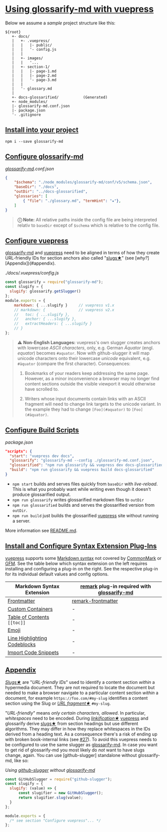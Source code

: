 # [Using glossarify-md with vuepress](#using-glossarify-md-with-vuepress)

[vp-frontmatter]: https://vuepress.vuejs.org/guide/markdown.html#frontmatter

[vp-cc]: https://vuepress.vuejs.org/guide/markdown.html#custom-containers

[vp-emoji]: https://vuepress.vuejs.org/guide/markdown.html#emoji

[vp-toc]: https://vuepress.vuejs.org/guide/markdown.html#table-of-contents

[vp-lh]: https://vuepress.vuejs.org/guide/markdown.html#line-highlighting-in-code-blocks

[vp-code]: https://vuepress.vuejs.org/guide/markdown.html#import-code-snippets

Below we assume a *sample* project structure like this:

    ${root}
       +- docs/
       |   +- .vuepress/
       |   |   |- public/
       |   |   '- config.js
       |   |
       |   +- images/
       |   |   '...
       |   +- section-1/
       |   |   |- page-1.md
       |   |   |- page-2.md
       |   |   '- page-3.md
       |   |
       |   '- glossary.md
       |
       +- docs-glossarified/           (Generated)
       +- node_modules/
       |- glossarify-md.conf.json
       |- package.json
       '- .gitignore

## [Install into your project](#install-into-your-project)

    npm i --save glossarify-md

## [Configure glossarify-md](#configure-glossarify-md)

*[glossarify-md][1].conf.json*

```json
{
    "$schema": "./node_modules/glossarify-md/conf/v5/schema.json",
    "baseDir": "./docs",
    "outDir": "../docs-glossarified",
    "glossaries": [
        { "file": "./glossary.md", "termHint": "★"},
    ]
}
```

> **ⓘ Note:** All relative paths inside the config file are being interpreted relativ to `baseDir` except of `$schema` which is relative to the config file.

## [Configure vuepress](#configure-vuepress)

[glossarify-md][1] and [vuepress][2] need to be aligned in terms of how they create URL-friendly IDs for section anchors also called "[slugs★][3]" (see \[*why?*]\[Appendix])(#appendix).

<em>./docs/.vuepress/config.js</em>

```js
const glossarify = require("glossarify-md");
const slugify = {
  slugify: glossarify.getSlugger()
};
module.exports = {
    markdown: { ...slugify }     // vuepress v1.x
    // markdown: {               // vuepress v2.x
    //   toc: { ...slugify },
    //   anchor: { ...slugify },
    //   extractHeaders: { ...slugify }
    // }
};
```

> ⚠ **Non-English Languages:** vuepress's own slugger creates anchors with lowercase *ASCII characters*, only, e.g. German *Äquator* (engl. *equator*) becomes `#aquator`. Now with github-slugger it will map unicode characters onto their lowercase *unicode* equivalent, e.g. `#äquator` (compare the first character). Consequences:
>
> 1.  Bookmarks of your readers keep addressing the same page. However, as a minor inconvenience a browser may no longer find content sections outside the visible viewport it would otherwise have scrolled to.
>
> 2.  Writers whose input documents contain links with an ASCII fragment will need to change link targets to the unicode variant. In the example they had to change `[Foo](#aquator)` to `[Foo](#äquator)`.

## [Configure Build Scripts](#configure-build-scripts)

*package.json*

```json
"scripts": {
  "start": "vuepress dev docs",
  "glossarify": "glossarify-md --config ./glossarify-md.conf.json",
  "glossarified": "npm run glossarify && vuepress dev docs-glossarified",
  "build": "npm run glossarify && vuepress build docs-glossarified"
}
```

*   `npm start` builds and serves files quickly from `baseDir` with *live-reload*. This is what you probably want while writing even though it doesn't produce glossarified output.
*   `npm run glossarify` writes glossarified markdown files to `outDir`
*   `npm run glossarified` builds and serves the glossarified version from `outDir`.
*   `npm run build` just builds the glossarified [vuepress][2] site without running a server.

More information see [README.md][4].

## [Install and Configure Syntax Extension Plug-Ins](#install-and-configure-syntax-extension-plug-ins)

[vuepress][2] supports some [Markdown syntax][5] not covered by [CommonMark][6] or [GFM][7]. See the table below which syntax extension on the left requires installing and configuring a plug-in on the right. See the respective plug-in for its individual default values and config options.

| Markdown Syntax Extension             | [remark][8] plug-in required with [glossarify-md][1] |
| ------------------------------------- | ---------------------------------------------------- |
| [Frontmatter][vp-frontmatter]         | [remark-frontmatter][9]                              |
| [Custom Containers][vp-cc]            | -                                                    |
| [Table of Contents][vp-toc] `[[toc]]` | -                                                    |
| [Emoji][vp-emoji]                     | -                                                    |
| [Line Highlighting Codeblocks][vp-lh] | -                                                    |
| [Import Code Snippets][vp-code]       | -                                                    |

## [Appendix](#appendix)

*[Slugs★][3]* are "*URL-friendly IDs*" used to identify a content section *within* a hypermedia document. They are not required to locate the document but needed to make a browser navigate to a particular content section *within* a document, for example `https://foo.com/#my-slug` identifies a content section using the Slug or *[URL fragment★][10]* `#my-slug`.

"*URL-friendly*" means *only certain characters, allowed*. In particular, *whitespaces* need to be encoded. During *[linkification★][11]* [vuepress][2] and glossarify derive [slugs★][3] from section headings but use different algorithms. They may differ in how they replace whitespaces in the IDs derived from a heading text. As a consequence there's a risk of ending up with broken book-internal links (see [#27][12]). To avoid this vuepress needs to be configured to use the same slugger as [glossarify-md][1]. In case you want to get rid of glossarify-md you most likely do *not* want to have slugs change, again. You can use \[github-slugger] standalone without glossarify-md, like so:

*Using [github-slugger][13] without [glossarify-md][1]*

```js
const GitHubSlugger = require("github-slugger");
const slugify = {
  slugify: (value) => {
      const slugifier = new GitHubSlugger();
      return slugifier.slug(value);
  }
};

module.exports = {
  /* see section "Configure vuepress"... */
};
```

[1]: https://github.com/about-code/glossarify-md "This project."

[2]: https://vuepress.vuejs.org "A static website generator translating markdown files into a website powered by [vuejs]."

[3]: ./glossary.md#slug "A slug is a URL-friendly identifier that can be used within URL fragments to address headings / sections on a page."

[4]: ../README.md

[5]: https://vuepress.vuejs.org/guide/markdown.html

[6]: https://commonmark.org "Effort on providing a minimal set of standardized Markdown syntax."

[7]: https://github.github.com/gfm/ "GitHub Flavoured Markdown"

[8]: https://github.com/remarkjs/remark "remark is a parser and compiler project under the unified umbrella for Markdown text files in particular."

[9]: http://unifiedjs.com/explore/package/remark-frontmatter/

[10]: ./glossary.md#url-fragment "The fragment is the part follwing the # in a URL."

[11]: ./glossary.md#linkification "Process of searching for a term in document A matching a heading phrase in
document B and replacing the term in document A with a Markdown link pointing
onto the term definition in document B."

[12]: https://github.com/about-code/glossarify-md/issues/27

[13]: https://npmjs.com/package/github-slugger "A library providing support for slugs."
